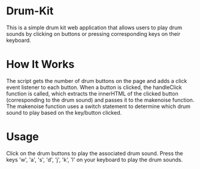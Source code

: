# Drum-Kit
This is a simple drum kit web application that allows users to play drum sounds by clicking on buttons or pressing corresponding keys on their keyboard.

# How It Works
The script gets the number of drum buttons on the page and adds a click event listener to each button.
When a button is clicked, the handleClick function is called, which extracts the innerHTML of the clicked button (corresponding to the drum sound) and passes it to the makenoise function.
The makenoise function uses a switch statement to determine which drum sound to play based on the key/button clicked.

# Usage
Click on the drum buttons to play the associated drum sound.
Press the keys 'w', 'a', 's', 'd', 'j', 'k', 'l' on your keyboard to play the drum sounds.
